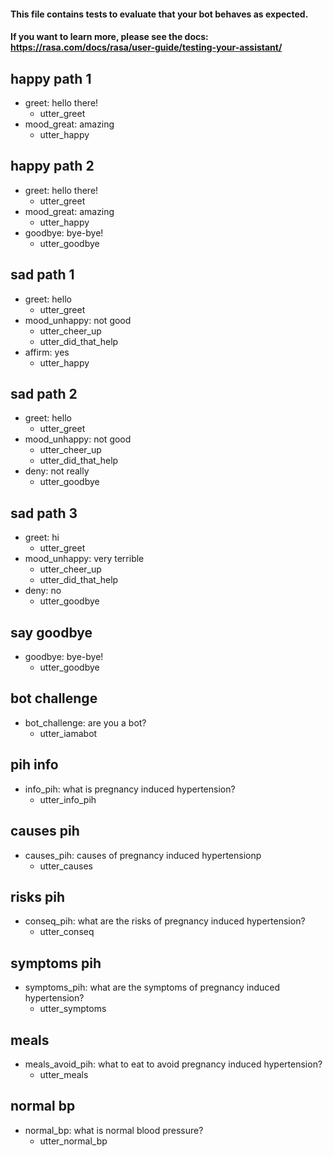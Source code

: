 #### This file contains tests to evaluate that your bot behaves as expected.
#### If you want to learn more, please see the docs: https://rasa.com/docs/rasa/user-guide/testing-your-assistant/

## happy path 1
* greet: hello there!
  - utter_greet
* mood_great: amazing
  - utter_happy

## happy path 2
* greet: hello there!
  - utter_greet
* mood_great: amazing
  - utter_happy
* goodbye: bye-bye!
  - utter_goodbye

## sad path 1
* greet: hello
  - utter_greet
* mood_unhappy: not good
  - utter_cheer_up
  - utter_did_that_help
* affirm: yes
  - utter_happy

## sad path 2
* greet: hello
  - utter_greet
* mood_unhappy: not good
  - utter_cheer_up
  - utter_did_that_help
* deny: not really
  - utter_goodbye

## sad path 3
* greet: hi
  - utter_greet
* mood_unhappy: very terrible
  - utter_cheer_up
  - utter_did_that_help
* deny: no
  - utter_goodbye

## say goodbye
* goodbye: bye-bye!
  - utter_goodbye

## bot challenge
* bot_challenge: are you a bot?
  - utter_iamabot
## pih info
* info_pih: what is pregnancy induced hypertension?
  - utter_info_pih
  
## causes pih
* causes_pih: causes of pregnancy induced hypertensionp
  - utter_causes
  
## risks pih
* conseq_pih: what are the risks of pregnancy induced hypertension?
  - utter_conseq
  
## symptoms pih
* symptoms_pih: what are the symptoms of pregnancy induced hypertension?
  - utter_symptoms
  
## meals
* meals_avoid_pih: what to eat to avoid pregnancy induced hypertension?
  - utter_meals
  
## normal bp
* normal_bp: what is normal blood pressure?
  - utter_normal_bp